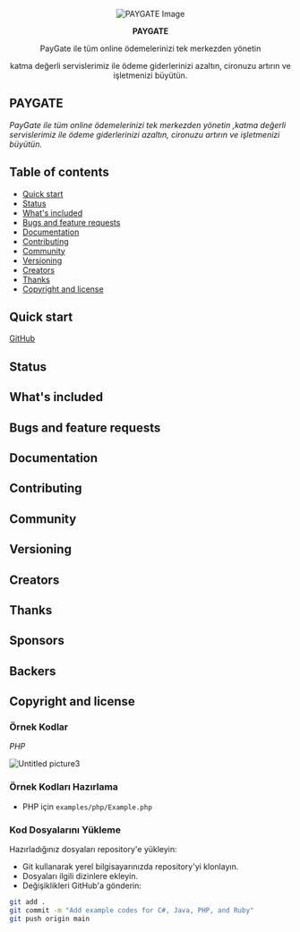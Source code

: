 

  
<p align="center">
  <img src="https://github.com/esrayildiizz/Example/assets/106755194/e0197438-b265-449a-a90b-cf4f526a0e01" alt="PAYGATE Image"/>
</p>

<p align="center">
<strong>PAYGATE</strong>
</p>

<p align="center">
PayGate ile tüm online ödemelerinizi tek merkezden yönetin 
</p>
<p align="center">
katma değerli servislerimiz ile ödeme giderlerinizi azaltın, cironuzu artırın ve işletmenizi büyütün.
</p>

## PAYGATE
*PayGate ile tüm online ödemelerinizi tek merkezden yönetin ,katma değerli servislerimiz ile ödeme giderlerinizi azaltın, cironuzu artırın ve işletmenizi büyütün.*

## Table of contents
- [Quick start](#quick-start)
- [Status](#status)
- [What's included](#whats-included)
- [Bugs and feature requests](#bugs-and-feature-requests)
- [Documentation](#documentation)
- [Contributing](#contributing)
- [Community](#community)
- [Versioning](#versioning)
- [Creators](#creators)
- [Thanks](#thanks)
- [Copyright and license](#copyright-and-license)


## Quick start

[GitHub](https://github.com/Payment-Gateway-Team/PaymentGateway.git)

## Status

## What's included

## Bugs and feature requests

## Documentation

## Contributing

## Community

## Versioning


## Creators


## Thanks

## Sponsors

## Backers


## Copyright and license




### Örnek Kodlar


*PHP*

![Untitled picture3](https://github.com/esrayildiizz/Example/assets/106755194/29227672-c834-433b-818f-9757a618bacf)


### **Örnek Kodları Hazırlama**

- PHP için `examples/php/Example.php`

### **Kod Dosyalarını Yükleme**
Hazırladığınız dosyaları repository'e yükleyin:
- Git kullanarak yerel bilgisayarınızda repository'yi klonlayın.
- Dosyaları ilgili dizinlere ekleyin.
- Değişiklikleri GitHub'a gönderin:
```sh
git add .
git commit -m "Add example codes for C#, Java, PHP, and Ruby"
git push origin main

